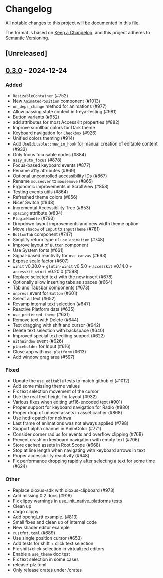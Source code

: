 # Changelog

All notable changes to this project will be documented in this file.

The format is based on [Keep a Changelog](https://keepachangelog.com/en/1.0.0/),
and this project adheres to [Semantic Versioning](https://semver.org/spec/v2.0.0.html).

## [Unreleased]

## [0.3.0](https://github.com/marc2332/freya/compare/freya-hooks-v0.2.1...freya-hooks-v0.3.0) - 2024-12-24

### Added

- `ResizableContainer` (#752)
- New `AnimatedPosition` component (#1013)
- `on_deps_change` method for animations (#977)
- Allow passing state context in freya-testing (#981)
- Button variants (#952)
- add attributes for most AccessKit properties (#882)
- Improve scrollbar colors for Dark theme
- Keyboard navigation for `Checkbox` (#926)
- Unified colors theming (#914)
- Add `UseEditable::new_in_hook` for manual creation of editable content (#933)
- Only focus focusable nodes (#884)
- `a11y_auto_focus` (#878)
- Focus-based keyboard events (#877)
- Rename a11y attributes (#869)
- Optional uncontrolled accessibility IDs (#867)
- Rename `mouseover` to `mousemove` (#865)
- Ergonomic improvements in ScrollView (#858)
- Testing events utils (#864)
- Refreshed theme colors (#856)
- Nicer Switch (#848)
- Incremental Accessibility Tree (#853)
- `spacing` attribute (#834)
- `PluginHandle` (#793)
- Dropdown layout improvements and new width theme option
- Move `shadow` of `Input` to `InputTheme` (#781)
- `BottomTab` component (#747)
- Simplify return type of `use_animation` (#748)
- Improve layout of `Button` component
- Use System fonts (#661)
- Signal-based reactivity for `use_canvas` (#693)
- Expose scale factor (#607)
- `winit` v0.30.0 + `glutin-winit` v0.5.0 + `accesskit` v0.14.0 + `accesskit_winit` v0.20.0  (#598)
- Replace selected text with the new insert (#678)
- Optionally allow inserting tabs as spaces (#664)
- Tab and Tabsbar components (#673)
- `onpress` event for `Button` (#601)
- Select all text (#652)
- Revamp internal text selection (#647)
- Reactive Platform data (#635)
- `use_preferred_theme` (#631)
- Remove text with Delete (#644)
- Text dragging with shift and cursor (#642)
- Delete text selection with backspace (#640)
- Improved special text editing support (#622)
- `WithWindow` event (#626)
- `placeholder` for Input (#616)
- Close app with `use_platform` (#613)
- Add window drag area (#597)

### Fixed

- Update the `use_editable` tests to match github ci (#1012)
- Add some missing  theme values
- Fix text selection movement of the cursor
- Use the real text height for layout (#932)
- Various fixes when editing utf16-encoded text (#901)
- Proper support for keyboard navigation for Radio (#880)
- Proper drop of unused assets in asset cacher (#868)
- Use hotfix patch for nokhwa
- Last frame of animations was not always applied (#798)
- Support alpha channel in AnimColor (#771)
- Consider corner radius for events and overflow clipping (#768)
- Prevent crash on keyboard navigation with empty text (#706)
- Store cached assets in Root Scope (#668)
- Stop at line length when navigating with keyboard arrows in text
- Proper accessibility reactivity (#648)
- Fix performance dropping rapidly after selecting a text for some time (#624)

### Other

- Replace dioxus-sdk with dioxus-clipboard (#973)
- Add missing 0.2 docs (#916)
- Fix clippy warnings in use_init_native_platforms tests
- Clean up
- cargo clippy
- Add opengl_rtt example. ([#813](https://github.com/marc2332/freya/pull/813))
- Small fixes and clean up of internal code
- New shader editor example
- `rustfmt.toml` (#689)
- Use single position cursor (#653)
- Add tests for shift + click text selection
- Fix shift+click selection in virtualized editors
- Enable a `use_theme` doc test
- Fix text selection in some cases
- release-plz.toml
- Only release crates under /crates
